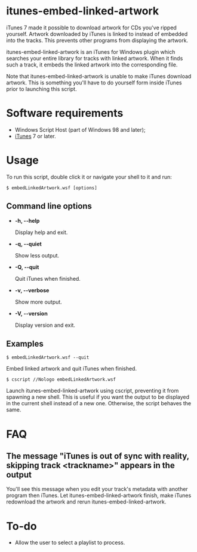 # itunes-embed-linked-artwork

iTunes 7 made it possible to download artwork for CDs you've ripped yourself. Artwork downloaded by iTunes is linked to instead of embedded into the tracks. This prevents other programs from displaying the artwork.

itunes-embed-linked-artwork is an iTunes for Windows plugin which searches your entire library for tracks with linked artwork. When it finds such a track, it embeds the linked artwork into the corresponding file.

Note that itunes-embed-linked-artwork is unable to make iTunes download artwork. This is something you'll have to do yourself form inside iTunes prior to launching this script.

# Software requirements

*   Windows Script Host (part of Windows 98 and later);
*   [iTunes][iTunes homepage] 7 or later.

[iTunes homepage]: http://www.apple.com/itunes/ "iTunes Homepage"

# Usage

To run this script, double click it or navigate your shell to it and run:

```
$ embedLinkedArtwork.wsf [options]
```

## Command line options

*   **-h, --help**

    Display help and exit.

*   **-q, --quiet**

    Show less output.

*   **-Q, --quit**

    Quit iTunes when finished.

*   **-v, --verbose**

    Show more output.

*   **-V, --version**

    Display version and exit.

## Examples

```
$ embedLinkedArtwork.wsf --quit
```

Embed linked artwork and quit iTunes when finished.

```
$ cscript //Nologo embedLinkedArtwork.wsf
```

Launch itunes-embed-linked-artwork using cscript, preventing it from spawning a new shell. This is useful if you want the output to be displayed in the current shell instead of a new one. Otherwise, the script behaves the same.

# FAQ

## The message "iTunes is out of sync with reality, skipping track \<trackname>" appears in the output

You'll see this message when you edit your track's metadata with another program then iTunes. Let itunes-embed-linked-artwork finish, make iTunes redownload the artwork and rerun itunes-embed-linked-artwork.

# To-do

*   Allow the user to select a playlist to process.
